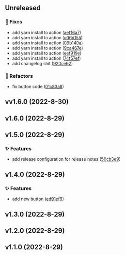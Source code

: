 
## Unreleased 

### 🐛 Fixes

- add yarn install to action ([aef16a7](https://github.com/BrandSourceDigital/alta/commit/aef16a7d4f95385a858662c35889ebf346bffd69))
- add yarn install to action ([c06d155](https://github.com/BrandSourceDigital/alta/commit/c06d155abacfe187ebbc6a64c84c275ac8114aa6))
- add yarn install to action ([09b140a](https://github.com/BrandSourceDigital/alta/commit/09b140a89f9d3f1071a31ed600cf052d2e17acad))
- add yarn install to action ([9ca467e](https://github.com/BrandSourceDigital/alta/commit/9ca467e2898f11632ab41e5d8e3605fff1e948a1))
- add yarn install to action ([eef919e](https://github.com/BrandSourceDigital/alta/commit/eef919ef0ba4c1bd6412f1536a3a61a7a6cdefe7))
- add yarn install to action ([74f57ef](https://github.com/BrandSourceDigital/alta/commit/74f57ef611d1974d1915b18d0cb9bd7763d260f0))
- add changelog shit ([920ce62](https://github.com/BrandSourceDigital/alta/commit/920ce621a3cf1dc5a178360b994383aa4e072a39))

### 🔨 Refactors

- fix button code ([01c83a8](https://github.com/BrandSourceDigital/alta/commit/01c83a851e85795951cc6faa74f4b8bc6815b2f0))


## vv1.6.0 (2022-8-30)


## v1.6.0 (2022-8-29)


## v1.5.0 (2022-8-29)

### ✨ Features

- add release configuration for release notes ([50cb3e9](https://github.com/BrandSourceDigital/alta/commit/50cb3e97320863a78f706120b013a034ce42c4fc))


## v1.4.0 (2022-8-29)

### ✨ Features

- add new button ([ed91ef9](https://github.com/BrandSourceDigital/alta/commit/ed91ef99b533596a0949e377b333be14064b5785))


## v1.3.0 (2022-8-29)


## v1.2.0 (2022-8-29)


## v1.1.0 (2022-8-29)
